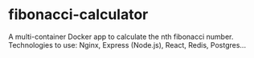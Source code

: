 # fibonacci-calculator
A multi-container Docker app to calculate the nth fibonacci number. Technologies to use: Nginx, Express (Node.js), React, Redis, Postgres...
